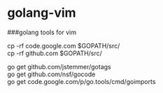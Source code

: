 golang-vim
==========

###golang tools for vim  

cp -rf code.google.com $GOPATH/src/  
cp -rf github.com $GOPATH/src/  

go get github.com/jstemmer/gotags  
go get github.com/nsf/gocode  
go get code.google.com/p/go.tools/cmd/goimports  
